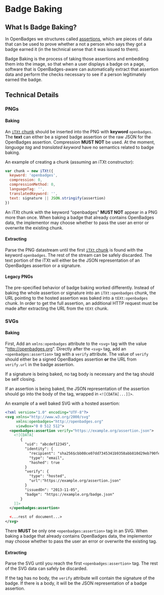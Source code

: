 # Badge Baking

## What Is Badge Baking?

In OpenBadges we structures called [assertions](../assertion.md), which are pieces of data that can be used to prove whether a not a person who says they got a badge earned it (in the technical sense that it was issued to them).

Badge Baking is the process of taking those assertions and embedding them into the image, so that when a user displays a badge on a page, software that is OpenBadges-aware can automatically extract that assertion data and perform the checks necessary to see if a person legitimately earned the badge.

## Technical Details

### PNGs

#### Baking

An <a href="http://www.w3.org/TR/PNG/#11iTXt">`iTXt` chunk</a> should be inserted into the PNG with **keyword** `openbadges`. The **text** can either be a signed badge assertion or the raw JSON for the OpenBadges assertion. Compression **MUST NOT** be used. At the moment, *language tag* and *translated keyword* have no semantics related to badge baking.

An example of creating a chunk (assuming an iTXt constructor):

```js
var chunk = new iTXt({
  keyword: 'openbadges',
  compression: 0,
  compressionMethod: 0,
  languageTag: '',
  translatedKeyword: '',
  text: signature || JSON.stringify(assertion)
})
```

An iTXt chunk with the keyword “openbadges” **MUST NOT** appear in a PNG more than once. When baking a badge that already contains OpenBadges data, the implementor may choose whether to pass the user an error or overwrite the existing chunk.

#### Extracting

Parse the PNG datastream until the first <a href="http://www.w3.org/TR/PNG/#11iTXt">`iTXt` chunk</a> is found with the keyword `openbadges`. The rest of the stream can be safely discarded. The text portion of the iTXt will either be the JSON representation of an OpenBadges assertion or a signature.

#### Legacy PNGs

The pre-specified behavior of badge baking worked differently. Instead of baking the whole assertion or signature into an `iTXt:openbadges` chunk, the URL pointing to the hosted assertion was baked into a `tEXt:openbadges` chunk. In order to get the full assertion, an additional HTTP request must be made after extracting the URL from the `tEXt` chunk.

### SVGs

#### Baking
First, Add an `xmlns:openbadges` attribute to the `<svg>` tag with the value "http://openbadges.org". Directly after the `<svg>` tag, add an `<openbadges:assertion>` tag with a `verify` attribute. The value of `verify` should either be a signed OpenBadges assertion **or** the URL from `verify.url` in the badge assertion.

If a signature is being baked, no tag body is necessary and the tag should be self closing.

If an assertion is being baked, the JSON representation of the assertion should go into the body of the tag, wrapped in `<![CDATA[...]]>`.

An example of a well baked SVG with a hosted assertion:

```xml
<?xml version="1.0" encoding="UTF-8"?>
<svg xmlns="http://www.w3.org/2000/svg"
     xmlns:openbadges="http://openbadges.org"
     viewBox="0 0 512 512">
  <openbadges:assertion verify="https://example.org/assertion.json">
    <![CDATA[
       {
         "uid": "abcdef12345",
         "identity": {
           "recipient": "sha256$cbb08ce07dd7345341b9358abb810d29eb790fed",
           "type": "email",
           "hashed": true
         }
         "verify": {
           "type": "hosted",
           "url":"https://example.org/assertion.json"
         }
         "issuedOn": "2013-11-05",
         "badge": "https://example.org/badge.json"
       }
    ]]>
  </openbadges:assertion>

  <...rest of document...>
</svg>
```

There **MUST** be only one `<openbadges:assertion>` tag in an SVG. When baking a badge that already contains OpenBadges data, the implementor may choose whether to pass the user an error or overwrite the existing tag.

#### Extracting

Parse the SVG until you reach the first `<openbadges:assertion>` tag. The rest of the SVG data can safely be discarded.

If the tag has no body, the `verify` attribute will contain the signature of the badge. If there is a body, it will be the JSON representation of a badge assertion.
